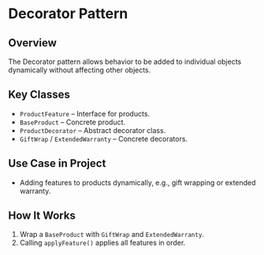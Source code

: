 # Decorator Pattern

## Overview
The Decorator pattern allows behavior to be added to individual objects dynamically without affecting other objects.

## Key Classes
- `ProductFeature` – Interface for products.
- `BaseProduct` – Concrete product.
- `ProductDecorator` – Abstract decorator class.
- `GiftWrap` / `ExtendedWarranty` – Concrete decorators.

## Use Case in Project
- Adding features to products dynamically, e.g., gift wrapping or extended warranty.

## How It Works
1. Wrap a `BaseProduct` with `GiftWrap` and `ExtendedWarranty`.
2. Calling `applyFeature()` applies all features in order.
